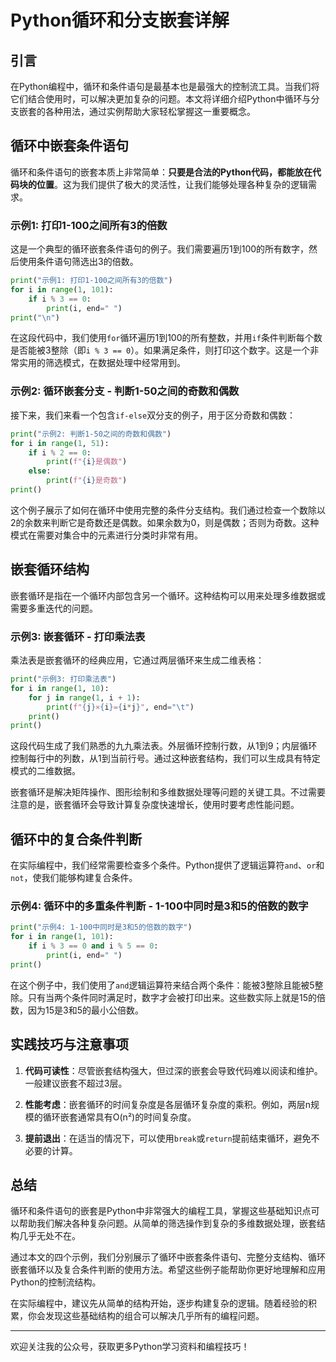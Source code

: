 # Python循环和分支嵌套详解

## 引言

在Python编程中，循环和条件语句是最基本也是最强大的控制流工具。当我们将它们结合使用时，可以解决更加复杂的问题。本文将详细介绍Python中循环与分支嵌套的各种用法，通过实例帮助大家轻松掌握这一重要概念。

## 循环中嵌套条件语句

循环和条件语句的嵌套本质上非常简单：**只要是合法的Python代码，都能放在代码块的位置**。这为我们提供了极大的灵活性，让我们能够处理各种复杂的逻辑需求。

### 示例1: 打印1-100之间所有3的倍数

这是一个典型的循环嵌套条件语句的例子。我们需要遍历1到100的所有数字，然后使用条件语句筛选出3的倍数。

```python
print("示例1: 打印1-100之间所有3的倍数")
for i in range(1, 101):
    if i % 3 == 0:
        print(i, end=" ")
print("\n")
```

在这段代码中，我们使用`for`循环遍历1到100的所有整数，并用`if`条件判断每个数是否能被3整除（即`i % 3 == 0`）。如果满足条件，则打印这个数字。这是一个非常实用的筛选模式，在数据处理中经常用到。

### 示例2: 循环嵌套分支 - 判断1-50之间的奇数和偶数

接下来，我们来看一个包含`if-else`双分支的例子，用于区分奇数和偶数：

```python
print("示例2: 判断1-50之间的奇数和偶数")
for i in range(1, 51):
    if i % 2 == 0:
        print(f"{i}是偶数")
    else:
        print(f"{i}是奇数")
print()
```

这个例子展示了如何在循环中使用完整的条件分支结构。我们通过检查一个数除以2的余数来判断它是奇数还是偶数。如果余数为0，则是偶数；否则为奇数。这种模式在需要对集合中的元素进行分类时非常有用。

## 嵌套循环结构

嵌套循环是指在一个循环内部包含另一个循环。这种结构可以用来处理多维数据或需要多重迭代的问题。

### 示例3: 嵌套循环 - 打印乘法表

乘法表是嵌套循环的经典应用，它通过两层循环来生成二维表格：

```python
print("示例3: 打印乘法表")
for i in range(1, 10):
    for j in range(1, i + 1):
        print(f"{j}×{i}={i*j}", end="\t")
    print()
print()
```

这段代码生成了我们熟悉的九九乘法表。外层循环控制行数，从1到9；内层循环控制每行中的列数，从1到当前行号。通过这种嵌套结构，我们可以生成具有特定模式的二维数据。

嵌套循环是解决矩阵操作、图形绘制和多维数据处理等问题的关键工具。不过需要注意的是，嵌套循环会导致计算复杂度快速增长，使用时要考虑性能问题。

## 循环中的复合条件判断

在实际编程中，我们经常需要检查多个条件。Python提供了逻辑运算符`and`、`or`和`not`，使我们能够构建复合条件。

### 示例4: 循环中的多重条件判断 - 1-100中同时是3和5的倍数的数字

```python
print("示例4: 1-100中同时是3和5的倍数的数字")
for i in range(1, 101):
    if i % 3 == 0 and i % 5 == 0:
        print(i, end=" ")
print()
```

在这个例子中，我们使用了`and`逻辑运算符来结合两个条件：能被3整除且能被5整除。只有当两个条件同时满足时，数字才会被打印出来。这些数实际上就是15的倍数，因为15是3和5的最小公倍数。

## 实践技巧与注意事项

1. **代码可读性**：尽管嵌套结构强大，但过深的嵌套会导致代码难以阅读和维护。一般建议嵌套不超过3层。

2. **性能考虑**：嵌套循环的时间复杂度是各层循环复杂度的乘积。例如，两层n规模的循环嵌套通常具有O(n²)的时间复杂度。

3. **提前退出**：在适当的情况下，可以使用`break`或`return`提前结束循环，避免不必要的计算。

## 总结

循环和条件语句的嵌套是Python中非常强大的编程工具，掌握这些基础知识点可以帮助我们解决各种复杂问题。从简单的筛选操作到复杂的多维数据处理，嵌套结构几乎无处不在。

通过本文的四个示例，我们分别展示了循环中嵌套条件语句、完整分支结构、循环嵌套循环以及复合条件判断的使用方法。希望这些例子能帮助你更好地理解和应用Python的控制流结构。

在实际编程中，建议先从简单的结构开始，逐步构建复杂的逻辑。随着经验的积累，你会发现这些基础结构的组合可以解决几乎所有的编程问题。

---

欢迎关注我的公众号，获取更多Python学习资料和编程技巧！